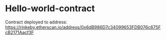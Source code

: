 # Hello-world-contract

Contract deployed to address: https://rinkeby.etherscan.io/address/0x6dB986D7c34099653FDB076c675FcB2171Aacf3F
